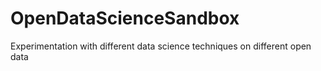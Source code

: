 # OpenDataScienceSandbox
Experimentation with different data science techniques on different open data
